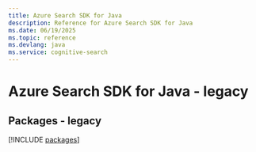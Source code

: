 ```yaml
---
title: Azure Search SDK for Java
description: Reference for Azure Search SDK for Java
ms.date: 06/19/2025
ms.topic: reference
ms.devlang: java
ms.service: cognitive-search
---
```

# Azure Search SDK for Java - legacy
## Packages - legacy
[!INCLUDE [packages](search-index.md)]